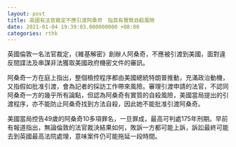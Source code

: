 ```yaml
---
layout: post
title: 英國有法官裁定不應引渡阿桑奇　指其有實質自殺風險
date: 2021-01-04 19:39:03.000000000 +08:00
categories: rthk
---
```


英國倫敦一名法官裁定，《維基解密》創辦人阿桑奇，不應被引渡到美國，面對違反間諜法及串謀非法獲取美國政府機密文件的審訊。

阿桑奇一方在庭上指出，整個檢控程序都由美國總統特朗普推動，充滿政治動機，又指假如批准引渡，會為記者的採訪工作帶來風險。審理引渡申請的法官，不認同阿桑奇一方的幾乎所有論點，但認為阿桑奇有實質的自殺風險，美國當局提出的引渡程序，亦不能防止阿桑奇找到方法自殺，因此她不能批准引渡阿桑奇。

美國當局控告49歲的阿桑奇10多項罪名，一旦罪成，最高可判處175年刑期。早前有報道指出，無論倫敦的法官裁決結果如何，敗訴一方都可能上訴，訴訟最終可能去到英國最高法院處理，意味案件仍可能拖延一段時間。
